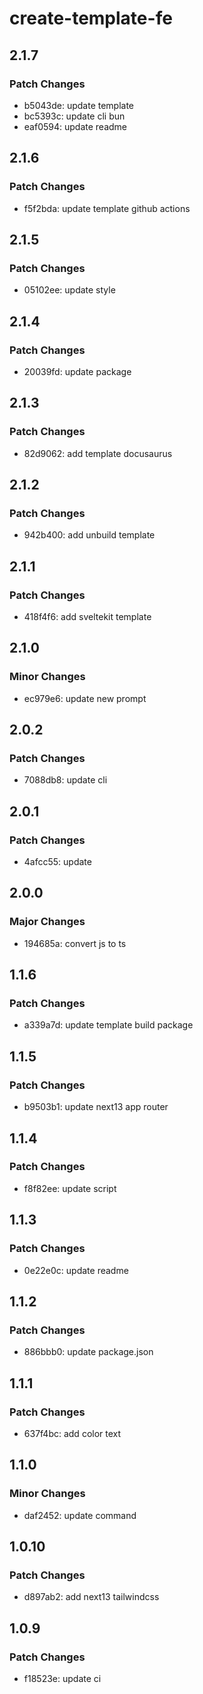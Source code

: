 # create-template-fe

## 2.1.7

### Patch Changes

- b5043de: update template
- bc5393c: update cli bun
- eaf0594: update readme

## 2.1.6

### Patch Changes

- f5f2bda: update template github actions

## 2.1.5

### Patch Changes

- 05102ee: update style

## 2.1.4

### Patch Changes

- 20039fd: update package

## 2.1.3

### Patch Changes

- 82d9062: add template docusaurus

## 2.1.2

### Patch Changes

- 942b400: add unbuild template

## 2.1.1

### Patch Changes

- 418f4f6: add sveltekit template

## 2.1.0

### Minor Changes

- ec979e6: update new prompt

## 2.0.2

### Patch Changes

- 7088db8: update cli

## 2.0.1

### Patch Changes

- 4afcc55: update

## 2.0.0

### Major Changes

- 194685a: convert js to ts

## 1.1.6

### Patch Changes

- a339a7d: update template build package

## 1.1.5

### Patch Changes

- b9503b1: update next13 app router

## 1.1.4

### Patch Changes

- f8f82ee: update script

## 1.1.3

### Patch Changes

- 0e22e0c: update readme

## 1.1.2

### Patch Changes

- 886bbb0: update package.json

## 1.1.1

### Patch Changes

- 637f4bc: add color text

## 1.1.0

### Minor Changes

- daf2452: update command

## 1.0.10

### Patch Changes

- d897ab2: add next13 tailwindcss

## 1.0.9

### Patch Changes

- f18523e: update ci
